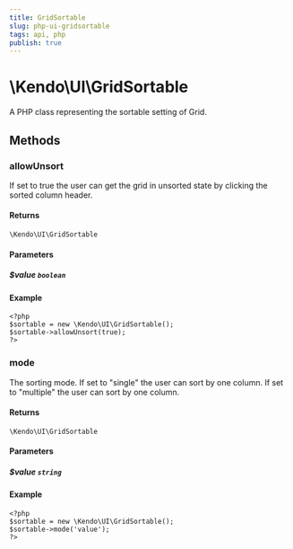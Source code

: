 ```yaml
---
title: GridSortable
slug: php-ui-gridsortable
tags: api, php
publish: true
---
```


# \Kendo\UI\GridSortable

A PHP class representing the sortable setting of Grid.


## Methods

### allowUnsort
If set to true the user can get the grid in unsorted state by clicking the sorted column header.

#### Returns
`\Kendo\UI\GridSortable`

#### Parameters

##### $value `boolean`



#### Example 
    <?php
    $sortable = new \Kendo\UI\GridSortable();
    $sortable->allowUnsort(true);
    ?>

### mode
The sorting mode. If set to "single" the user can sort by one column. If set to "multiple" the user can sort by one column.

#### Returns
`\Kendo\UI\GridSortable`

#### Parameters

##### $value `string`



#### Example 
    <?php
    $sortable = new \Kendo\UI\GridSortable();
    $sortable->mode('value');
    ?>

